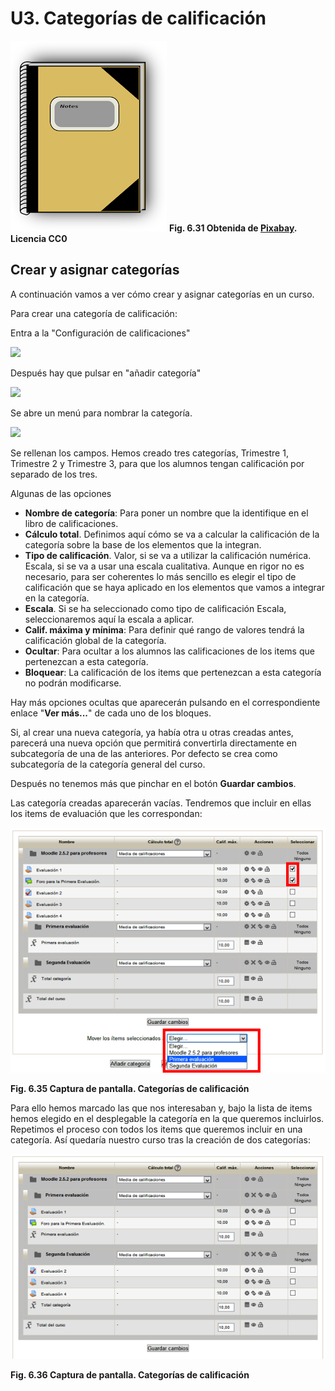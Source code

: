 
# U3. Categorías de calificación

![](img/categorias.png)
**Fig. 6.31 Obtenida de [Pixabay](http://pixabay.com/en/school-notebook-education-note-34599/). Licencia CC0**</td>

## Crear y asignar categorías

A continuación vamos a ver cómo crear y asignar categorías en un curso. 

Para crear una categoría de calificación:

Entra a la "Configuración de calificaciones" 


![](/assets/Selección_311.png)


Después hay que pulsar en "añadir categoría"

![](/assets/Selección_338.png)

Se abre un menú para nombrar la categoría.

![](/assets/Selección_339.png)

Se rellenan los campos. Hemos creado tres categorías, Trimestre 1, Trimestre 2 y Trimestre 3, para que los alumnos tengan calificación por separado de los tres.

Algunas de las opciones 
- **Nombre de categoría**: Para poner un nombre que la identifique en el libro de calificaciones.
- **Cálculo total**. Definimos aquí cómo se va a calcular la calificación de la categoría sobre la base de los elementos que la integran.
- **Tipo de calificación**. Valor, si se va a utilizar la calificación numérica. Escala, si se va a usar una escala cualitativa. Aunque en rigor no es necesario, para ser coherentes lo más sencillo es elegir el tipo de calificación que se haya aplicado en los elementos que vamos a integrar en la categoría.
- **Escala**. Si se ha seleccionado como tipo de calificación Escala, seleccionaremos aquí la escala a aplicar.
- **Calif. máxima y mínima**: Para definir qué rango de valores tendrá la calificación global de la categoría.
- **Ocultar**: Para ocultar a los alumnos las calificaciones de los items que pertenezcan a esta categoría.
- **Bloquear**: La calificación de los items que pertenezcan a esta categoría no podrán modificarse.

Hay más opciones ocultas que aparecerán pulsando en el correspondiente enlace "**Ver más...**" de cada uno de los bloques.

Si, al crear una nueva categoría, ya había otra u otras creadas antes, parecerá una nueva opción que permitirá convertirla directamente en subcategoría de una de las anteriores. Por defecto se crea como subcategoría de la categoría general del curso.

Después no tenemos más que pinchar en el botón **Guardar cambios**.

Las categoría creadas aparecerán vacías. Tendremos que incluir en ellas los items de evaluación que les correspondan:


![](img/categorias-incluir_items_en_categoria.png)

**Fig. 6.35 Captura de pantalla. Categorías de calificación**

 

Para ello hemos marcado las que nos interesaban y, bajo la lista de items hemos elegido en el desplegable la categoría en la que queremos incluirlos. Repetimos el proceso con todos los items que queremos incluir en una categoría. Así quedaría nuestro curso tras la creación de dos categorías:


![](img/categorias-items_organizados.png)

**Fig. 6.36 Captura de pantalla. Categorías de calificación**

